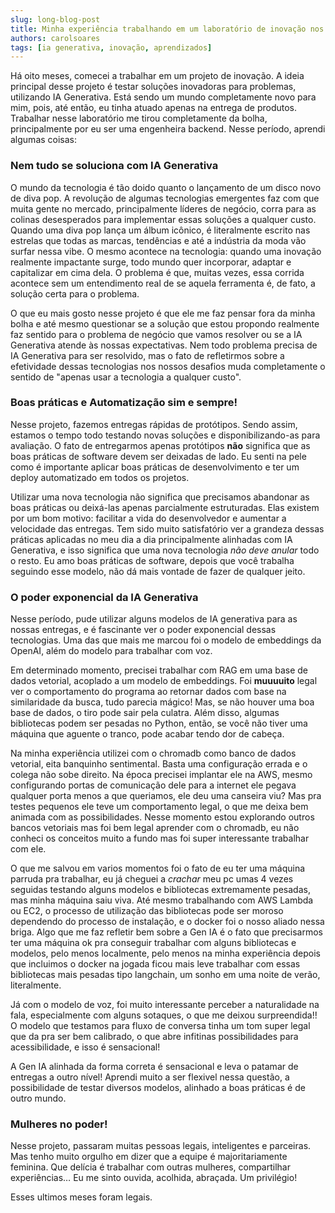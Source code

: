 ```yaml
---
slug: long-blog-post
title: Minha experiência trabalhando em um laboratório de inovação nos ultimos 7 meses.
authors: carolsoares
tags: [ia generativa, inovação, aprendizados]
---
```


Há oito meses, comecei a trabalhar em um projeto de inovação. A ideia principal desse projeto é testar soluções inovadoras para problemas, utilizando IA Generativa. Está sendo um mundo completamente novo para mim, pois, até então, eu tinha atuado apenas na entrega de produtos. Trabalhar nesse laboratório me tirou completamente da bolha, principalmente por eu ser uma engenheira backend. Nesse período, aprendi algumas coisas:

### Nem tudo se soluciona com IA Generativa 
O mundo da tecnologia é tão doido quanto o lançamento de um disco novo de diva pop. A revolução de algumas tecnologias emergentes faz com que muita gente no mercado, principalmente líderes de negócio, corra para as colinas desesperados para implementar essas soluções a qualquer custo. Quando uma diva pop lança um álbum icônico, é literalmente escrito nas estrelas que todas as marcas, tendências e até a indústria da moda vão surfar nessa vibe. O mesmo acontece na tecnologia: quando uma inovação realmente impactante surge, todo mundo quer incorporar, adaptar e capitalizar em cima dela. O problema é que, muitas vezes, essa corrida acontece sem um entendimento real de se aquela ferramenta é, de fato, a solução certa para o problema.

O que eu mais gosto nesse projeto é que ele me faz pensar fora da minha bolha e até mesmo questionar se a solução que estou propondo realmente faz sentido para o problema de negócio que vamos resolver ou se a IA Generativa atende às nossas expectativas. Nem todo problema precisa de IA Generativa para ser resolvido, mas o fato de refletirmos sobre a efetividade dessas tecnologias nos nossos desafios muda completamente o sentido de "apenas usar a tecnologia a qualquer custo".

### Boas práticas e Automatização sim e sempre!
Nesse projeto, fazemos entregas rápidas de protótipos. Sendo assim, estamos o tempo todo testando novas soluções e disponibilizando-as para avaliação. O fato de entregarmos apenas protótipos **não** significa que as boas práticas de software devem ser deixadas de lado. Eu senti na pele como é importante aplicar boas práticas de desenvolvimento e ter um deploy automatizado em todos os projetos. 

Utilizar uma nova tecnologia não significa que precisamos abandonar as boas práticas ou deixá-las apenas parcialmente estruturadas. Elas existem por um bom motivo: facilitar a vida do desenvolvedor e aumentar a velocidade das entregas. Tem sido muito satisfatório ver a grandeza dessas práticas aplicadas no meu dia a dia principalmente alinhadas com IA Generativa, e isso significa que uma nova tecnologia *não deve anular* todo o resto. Eu amo boas práticas de software, depois que você trabalha seguindo esse modelo, não dá mais vontade de fazer de qualquer jeito.


### O poder exponencial da IA Generativa
Nesse período, pude utilizar alguns modelos de IA generativa para as nossas entregas, e é fascinante ver o poder exponencial dessas tecnologias. Uma das que mais me marcou foi o modelo de embeddings da OpenAI, além do modelo para trabalhar com voz.  

Em determinado momento, precisei trabalhar com RAG em uma base de dados vetorial, acoplado a um modelo de embeddings. Foi **muuuuito** legal ver o comportamento do programa ao retornar dados com base na similaridade da busca, tudo parecia mágico! Mas, se não houver uma boa base de dados, o tiro pode sair pela culatra. Além disso, algumas bibliotecas podem ser pesadas no Python, então, se você não tiver uma máquina que aguente o tranco, pode acabar tendo dor de cabeça. 

Na minha experiência utilizei com o chromadb como banco de dados vetorial, eita banquinho sentimental. Basta uma configuração errada e o colega não sobe direito. Na época precisei implantar ele na AWS, mesmo configurando portas de comunicação dele para a internet ele pegava qualquer porta menos a que queriamos, ele deu uma canseira viu? Mas pra testes pequenos ele teve um comportamento legal, o que me deixa bem animada com as possibilidades. Nesse momento estou explorando outros bancos vetoriais mas foi bem legal aprender com o chromadb, eu não conheci os conceitos muito a fundo mas foi super interessante trabalhar com ele. 

O que me salvou em varios momentos foi o fato de eu ter uma máquina parruda pra trabalhar, eu já cheguei a *crachar* meu pc umas 4 vezes seguidas testando alguns modelos e bibliotecas extremamente pesadas, mas minha máquina saiu viva. Até mesmo trabalhando com AWS Lambda ou EC2, o processo de utilização das bibliotecas pode ser moroso dependendo do processo de instalação, e o docker foi o nosso aliado nessa briga. Algo que me faz refletir bem sobre a Gen IA é o fato que precisarmos ter uma máquina ok pra conseguir trabalhar com alguns bibliotecas e modelos, pelo menos localmente, pelo menos na minha experiência depois que incluimos o docker na jogada ficou mais leve trabalhar com essas bibliotecas mais pesadas tipo langchain, um sonho em uma noite de verão, literalmente.

Já com o modelo de voz, foi muito interessante perceber a naturalidade na fala, especialmente com alguns sotaques, o que me deixou surpreendida!! O modelo que testamos para fluxo de conversa tinha um tom super legal que da pra ser bem calibrado, o que abre infitinas possibilidades para acessibilidade, e isso é sensacional!

A Gen IA alinhada da forma correta é sensacional e leva o patamar de entregas a outro nível! Aprendi muito a ser flexivel nessa questão, a possibilidade de testar diversos modelos, alinhado a boas práticas é de outro mundo. 

### Mulheres no poder!
Nesse projeto, passaram muitas pessoas legais, inteligentes e parceiras. Mas tenho muito orgulho em dizer que a equipe é majoritariamente feminina. Que delícia é trabalhar com outras mulheres, compartilhar experiências… Eu me sinto ouvida, acolhida, abraçada. Um privilégio!

Esses ultimos meses foram legais.
